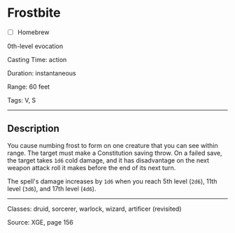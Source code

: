 # Frostbite

- [ ] Homebrew

0th-level evocation

Casting Time: action

Duration: instantaneous

Range: 60 feet

Tags: V, S

---

## Description
You cause numbing frost to form on one creature that you can see within range. The target must make a Constitution saving throw. On a failed save, the target takes `1d6` cold damage, and it has disadvantage on the next weapon attack roll it makes before the end of its next turn.

The spell's damage increases by `1d6` when you reach 5th level (`2d6`), 11th level (`3d6`), and 17th level (`4d6`).

---

Classes: druid, sorcerer, warlock, wizard, artificer (revisited)

Source: XGE, page 156
